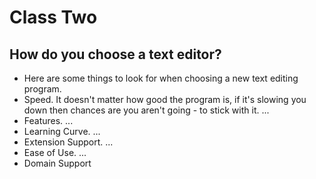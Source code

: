# Class Two

## How do you choose a text editor?

- Here are some things to look for when choosing a new text editing program.
- Speed. It doesn't matter how good the program is, if it's slowing you down then chances are you aren't going  - to stick with it. ...
- Features. ...
- Learning Curve. ...
- Extension Support. ...
- Ease of Use. ...
- Domain Support

